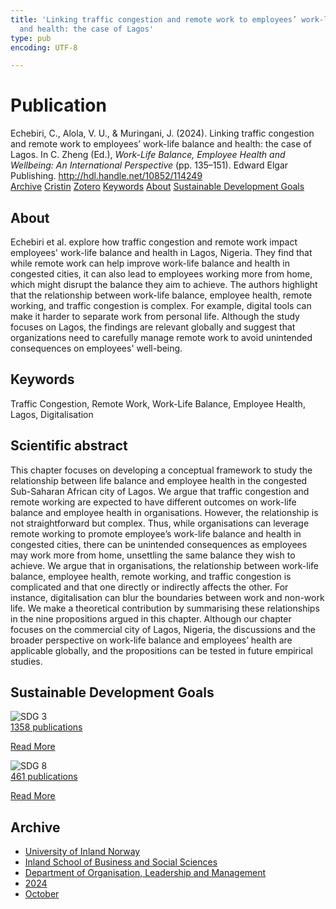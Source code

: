 ```yaml
---
title: 'Linking traffic congestion and remote work to employees’ work-life balance
  and health: the case of Lagos'
type: pub
encoding: UTF-8

---
```

<h1>Publication</h1>
<article id="csl-bib-container-DCREJBCN" class="csl-bib-container">
  <div class="csl-bib-body"> <div class="csl-entry">Echebiri, C., Alola, V. U., &#38; Muringani, J. (2024). Linking traffic congestion and remote work to employees’ work-life balance and health: the case of Lagos. In C. Zheng (Ed.), <i>Work-Life Balance, Employee Health and Wellbeing: An International Perspective</i> (pp. 135–151). Edward Elgar Publishing. <a href="http://hdl.handle.net/10852/114249">http://hdl.handle.net/10852/114249</a></div> </div>
  <div class="csl-bib-buttons">
    <a href="#taxonomy-article-DCREJBCN" alt="archive" class="csl-bib-button">Archive</a>
    <a href="https://app.cristin.no/results/show.jsf?id=2308463" alt="Cristin" class="csl-bib-button">Cristin</a>
    <a href="http://zotero.org/groups/5881554/items/DCREJBCN" alt="Zotero" class="csl-bib-button">Zotero</a>
    <a href="#keywords-article-DCREJBCN" alt="keywords" class="csl-bib-button">Keywords</a>
    <a href="#about-article-DCREJBCN" alt="about_pub" class="csl-bib-button">About</a>
    <a href="#sdg-article-DCREJBCN" alt="sdg" class="csl-bib-button">Sustainable Development Goals</a>
  </div>
  <div id="csl-bib-meta-container-DCREJBCN"></div>
</article>
<div id="csl-bib-meta-DCREJBCN" class="csl-bib-meta">
  <article id="about-article-DCREJBCN" class="about_pub-article">
    <h1>About</h1>
    Echebiri et al. explore how traffic congestion and remote work impact employees' work-life balance and health in Lagos, Nigeria. They find that while remote work can help improve work-life balance and health in congested cities, it can also lead to employees working more from home, which might disrupt the balance they aim to achieve. The authors highlight that the relationship between work-life balance, employee health, remote working, and traffic congestion is complex. For example, digital tools can make it harder to separate work from personal life. Although the study focuses on Lagos, the findings are relevant globally and suggest that organizations need to carefully manage remote work to avoid unintended consequences on employees' well-being.
  </article>
  <article id="keywords-article-DCREJBCN" class="keywords-article">
    <h1>Keywords</h1>
    Traffic Congestion, Remote Work, Work-Life Balance, Employee Health, Lagos, Digitalisation
  </article>
  <article id="abstract-article-DCREJBCN" class="abstract-article">
    <h1>Scientific abstract</h1>
    This chapter focuses on developing a conceptual framework to study the relationship between life balance and employee health in the congested Sub-Saharan African city of Lagos. We argue that traffic congestion and remote working are expected to have different outcomes on work-life balance and employee health in organisations. However, the relationship is not straightforward but complex. Thus, while organisations can leverage remote working to promote employee’s work-life balance and health in congested cities, there can be unintended consequences as employees may work more from home, unsettling the same balance they wish to achieve. We argue that in organisations, the relationship between work-life balance, employee health, remote working, and traffic congestion is complicated and that one directly or indirectly affects the other. For instance, digitalisation can blur the boundaries between work and non-work life.  We make a theoretical contribution by summarising these relationships in the nine propositions argued in this chapter. Although our chapter focuses on the commercial city of Lagos, Nigeria, the discussions and the broader perspective on work-life balance and employees’ health are applicable globally, and the propositions can be tested in future empirical studies.
  </article>
  <article id="sdg-article-DCREJBCN" class="sdg-article">
    <h1>Sustainable Development Goals</h1>
    <div class="sdg-container"><div id="sdg3" class="sdg">
        <img src="{{< params subfolder >}}images/sdg/sdg03_en.png" class="image" alt="SDG 3">
        <div class="sdg-overlay">
          <a href="/en/archive/?key=?sdg=3#archive" class="sdg-publication-count"><span>1358</span> publications</a>
          <p><a href="https://sdgs.un.org/goals/goal3" class="sdg-read-more">Read More</a></p>
        </div>
      </div> <div id="sdg8" class="sdg">
        <img src="{{< params subfolder >}}images/sdg/sdg08_en.png" class="image" alt="SDG 8">
        <div class="sdg-overlay">
          <a href="/en/archive/?key=?sdg=8#archive" class="sdg-publication-count"><span>461</span> publications</a>
          <p><a href="https://sdgs.un.org/goals/goal8" class="sdg-read-more">Read More</a></p>
        </div>
      </div></div>
  </article>
  <article id="taxonomy-article-DCREJBCN" class="taxonomy-article">
    <h1>Archive</h1>
    <ul>
      <li>
        <a href="/en/archive/?key=3DCRN523">University of Inland Norway</a>
      </li>
      <li>
        <a href="/en/archive/?key=DU8Q9LN9">Inland School of Business and Social Sciences</a>
      </li>
      <li>
        <a href="/en/archive/?key=4LUWR3ZM">Department of Organisation, Leadership and Management</a>
      </li>
      <li>
        <a href="/en/archive/?key=TY5PNNUR">2024</a>
      </li>
      <li>
        <a href="/en/archive/?key=CY2FPFRV">October</a>
      </li>
    </ul>
  </article>
</div>
